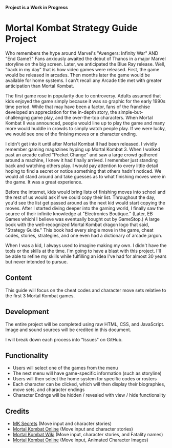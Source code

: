 **Project is a Work in Progress**

# Mortal Kombat Strategy Guide Project
Who remembers the hype around Marvel's "Avengers: Infinity War" AND "End Game?" Fans anxiously awaited the debut of Thanos in a major Marvel storyline on the big screen. Later, we anticipated the Blue Ray release. Well, "back in my day" that is how video games were released. First, the game would be released in arcades. Then months later the game would be available for home systems. I can't recall any Arcade title met with greater anticipation than Mortal Kombat.

The first game rose in popularity due to controversy. Adults assumed that kids enjoyed the game simply because it was so graphic for the early 1990s time period. While that may have been a factor, fans of the franchise developed an appreciation for the in-depth story, the simple-but-challenging game play, and the over-the-top characters. When Mortal Kombat II was announced, people would line up to play the game and many more would huddle in crowds to simply watch people play. If we were lucky, we would see one of the finising moves or a character ending. 

I didn't get into it until after Mortal Kombat II had been released. I vividly remember gaming magazines hyping up Mortal Kombat 3. When I walked past an arcade called "Pocket Change" and saw a large crowd gathered around a machine, I knew it had finally arrived. I remember just standing back and watching others play. I would pay attention to every little detail hoping to find a secret or notice something that others hadn't noticed. We would all stand around and take guesses as to what finishing moves were in the game. It was a great experience.

Before the internet, kids would bring lists of finishing moves into school and the rest of us would ask if we could copy their list. Throughout the day, you'd see the list get passed around as the next kid would start copying the moves. After I started diving deeper into the gaming world, I finally saw the source of their infinite knowledge at "Electronics Boutique." (Later, EB Games whichi I believe was eventually bought out by GameStop.) A large book with the well-recognized Mortal Kombat dragon logo that said, "Strategy Guide." This book had every single move in the game, cheat codes, stories, strategies, and one even had a dictionary of arcade jargon. 

When I was a kid, I always used to imagine making my own. I didn't have the tools or the skills at the time. I'm going to have a blast with this project. I'll be able to refine my skills while fulfilling an idea I've had for almost 30 years but never intended to pursue. 

## Content 
This guide will focus on the cheat codes and character move sets relative to the first 3 Mortal Kombat games. 

## Development 
The entire project will be completed using raw HTML, CSS, and JavaScript. Image and sound sources will be credited in this document.

I will break down each process into "Issues" on GitHub. 

## Functionality
- Users will select one of the games from the menu
- The next menu will have game-specific information (such as storyline)
- Users will then select the home system for specific codes or rosters 
- Each character can be clicked, which will then display their biographies, move sets, and character endings
- Character Endngs will be hidden / revealed with view / hide functionality

## Credits
- [MK Secrets](https://www.mksecrets.net/) (Move input and character stories)
- [Mortal Kombat Online](https://www.mortalkombatonline.com/) (Move input and character stories)
- [Mortal Kombat Wiki](https://mortalkombat.fandom.com/wiki/Mortal_Kombat_Wiki) (Move input, character stories, and Fatality names)
- [Mortal Kombat Online](https://www.mortalkombatwarehouse.com/) (Move input, Animated Character Images)
